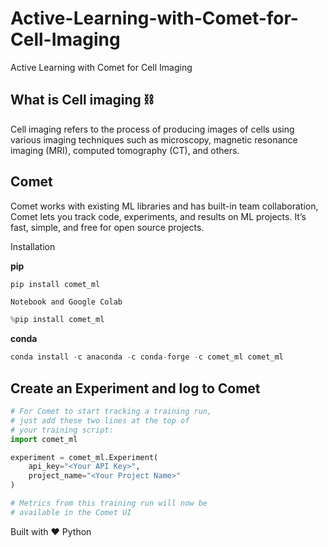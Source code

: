 # Active-Learning-with-Comet-for-Cell-Imaging

Active Learning with Comet for Cell Imaging

## What is Cell imaging ⛓
Cell imaging refers to the process of producing images of cells using various imaging techniques such as microscopy, magnetic resonance imaging (MRI), computed tomography (CT), and others. 




## Comet
Comet works with existing ML libraries and has built-in team collaboration, Comet lets you track code, experiments, and results on ML projects. It’s fast, simple, and free for open source projects.

Installation

**pip**

```python
pip install comet_ml
```

`Notebook and Google Colab`

```python
%pip install comet_ml
```

**conda**

```python
conda install -c anaconda -c conda-forge -c comet_ml comet_ml
```



## Create an Experiment and log to Comet


```python
# For Comet to start tracking a training run,
# just add these two lines at the top of
# your training script:
import comet_ml

experiment = comet_ml.Experiment(
    api_key="<Your API Key>",
    project_name="<Your Project Name>"
)

# Metrics from this training run will now be
# available in the Comet UI
```

Built with ❤ Python

